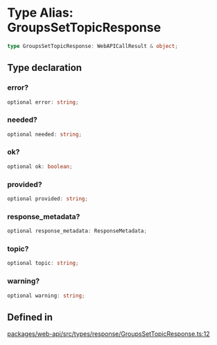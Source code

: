 # Type Alias: GroupsSetTopicResponse

```ts
type GroupsSetTopicResponse: WebAPICallResult & object;
```

## Type declaration

### error?

```ts
optional error: string;
```

### needed?

```ts
optional needed: string;
```

### ok?

```ts
optional ok: boolean;
```

### provided?

```ts
optional provided: string;
```

### response\_metadata?

```ts
optional response_metadata: ResponseMetadata;
```

### topic?

```ts
optional topic: string;
```

### warning?

```ts
optional warning: string;
```

## Defined in

[packages/web-api/src/types/response/GroupsSetTopicResponse.ts:12](https://github.com/slackapi/node-slack-sdk/blob/c15385ef93ccdde9702f52f7d1f445999203d794/packages/web-api/src/types/response/GroupsSetTopicResponse.ts#L12)
